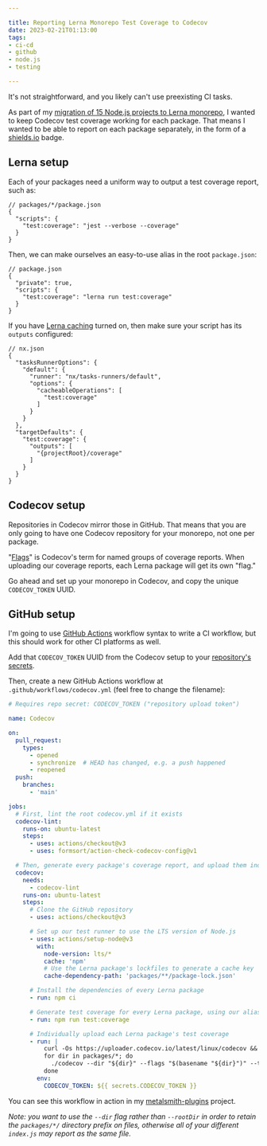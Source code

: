 ```yaml
---

title: Reporting Lerna Monorepo Test Coverage to Codecov
date: 2023-02-21T01:13:00
tags:
- ci-cd
- github
- node.js
- testing

---
```


It's not straightforward, and you likely can't use preexisting CI tasks.

As part of my [migration of 15 Node.js projects to Lerna monorepo](/blog/migrating-existing-repos-to-a-lerna-monorepo), I wanted to keep Codecov test coverage working for each package. That means I wanted to be able to report on each package separately, in the form of a [shields.io](https://shields.io/) badge.

## Lerna setup

Each of your packages need a uniform way to output a test coverage report, such as:

```json5
// packages/*/package.json
{
  "scripts": {
    "test:coverage": "jest --verbose --coverage"
  }
}
```

Then, we can make ourselves an easy-to-use alias in the root `package.json`:

```json5
// package.json
{
  "private": true,
  "scripts": {
    "test:coverage": "lerna run test:coverage"
  }
}
```

If you have [Lerna caching](https://lerna.js.org/docs/concepts/how-caching-works) turned on, then make sure your script has its `outputs` configured:

```json5
// nx.json
{
  "tasksRunnerOptions": {
    "default": {
      "runner": "nx/tasks-runners/default",
      "options": {
        "cacheableOperations": [
          "test:coverage"
        ]
      }
    }
  },
  "targetDefaults": {
    "test:coverage": {
      "outputs": [
        "{projectRoot}/coverage"
      ]
    }
  }
}
```

## Codecov setup

Repositories in Codecov mirror those in GitHub. That means that you are only going to have one Codecov repository for your monorepo, not one per package.

"[Flags](https://docs.codecov.com/docs/flags)" is Codecov's term for named groups of coverage reports. When uploading our coverage reports, each Lerna package will get its own "flag."

Go ahead and set up your monorepo in Codecov, and copy the unique `CODECOV_TOKEN` UUID.

## GitHub setup

I'm going to use [GitHub Actions](https://docs.github.com/en/actions) workflow syntax to write a CI workflow, but this should work for other CI platforms as well.

Add that `CODECOV_TOKEN` UUID from the Codecov setup to your [repository's secrets](https://docs.github.com/en/actions/security-guides/encrypted-secrets).

Then, create a new GitHub Actions workflow at `.github/workflows/codecov.yml` (feel free to change the filename):

```yaml
# Requires repo secret: CODECOV_TOKEN ("repository upload token")

name: Codecov

on:
  pull_request:
    types:
      - opened
      - synchronize  # HEAD has changed, e.g. a push happened
      - reopened
  push:
    branches:
      - 'main'

jobs:
  # First, lint the root codecov.yml if it exists
  codecov-lint:
    runs-on: ubuntu-latest
    steps:
      - uses: actions/checkout@v3
      - uses: formsort/action-check-codecov-config@v1

  # Then, generate every package's coverage report, and upload them individually
  codecov:
    needs:
      - codecov-lint
    runs-on: ubuntu-latest
    steps:
      # Clone the GitHub repository
      - uses: actions/checkout@v3

      # Set up our test runner to use the LTS version of Node.js
      - uses: actions/setup-node@v3
        with:
          node-version: lts/*
          cache: 'npm'
          # Use the Lerna package's lockfiles to generate a cache key
          cache-dependency-path: 'packages/**/package-lock.json'

      # Install the dependencies of every Lerna package
      - run: npm ci

      # Generate test coverage for every Lerna package, using our alias from above
      - run: npm run test:coverage

      # Individually upload each Lerna package's test coverage
      - run: |
          curl -Os https://uploader.codecov.io/latest/linux/codecov && chmod +x codecov
          for dir in packages/*; do
            ./codecov --dir "${dir}" --flags "$(basename "${dir}")" --token "${CODECOV_TOKEN}" --verbose
          done
        env:
          CODECOV_TOKEN: ${{ secrets.CODECOV_TOKEN }}
```

You can see this workflow in action in my [metalsmith-plugins](https://github.com/emmercm/metalsmith-plugins/blob/main/.github/workflows/codecov.yml) project.

_Note: you want to use the `--dir` flag rather than `--rootDir` in order to retain the `packages/*/` directory prefix on files, otherwise all of your different `index.js` may report as the same file._
